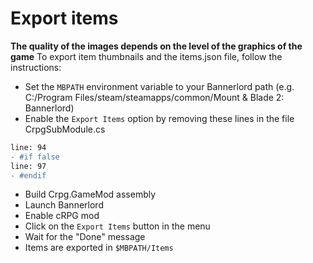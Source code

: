 # Export items

**The quality of the images depends on the level of the graphics of the game**
To export item thumbnails and the items.json file, follow the instructions:

- Set the `MBPATH` environment variable to your Bannerlord path (e.g. C:/Program Files/steam/steamapps/common/Mount & Blade 2: Bannerlord)
- Enable the `Export Items` option by removing these lines in the file CrpgSubModule.cs
```diff
line: 94
- #if false
line: 97
- #endif
```
- Build Crpg.GameMod assembly
- Launch Bannerlord
- Enable cRPG mod
- Click on the `Export Items` button in the menu
- Wait for the "Done" message
- Items are exported in `$MBPATH/Items`
